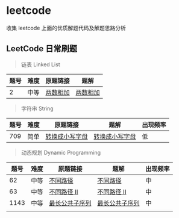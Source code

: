 # leetcode

收集 leetcode 上面的优质解题代码及解题思路分析

## LeetCode 日常刷题

> 链表 Linked List

| 题号 | 难度 | 原题链接                                                     | 题解                             |
| ---- | ---- | ------------------------------------------------------------ | -------------------------------- |
| 2    | 中等 | [两数相加](https://leetcode-cn.com/problems/add-two-numbers/) | [两数相加](src/add-two-numbers/) |
> 字符串 String

| 题号 | 难度 | 原题链接                                                     | 题解                                            | 出现频率 |
| ---- | ---- | ------------------------------------------------------------ | ----------------------------------------------- | -------- |
| 709  | 简单 | [转换成小写字母](https://leetcode-cn.com/problems/to-lower-case/) | [转换成小写字母](src/to-lower-case/solution.md) | 低       |

> 动态规划 Dynamic Programming

| 题号 | 难度 | 原题链接 | 题解 | 出现频率 |
| ---- | ---- | ---- | ---- | ---- |
| 62   | 中等 | [不同路径](https://leetcode-cn.com/problems/unique-paths/)   | [不同路径](src/unique-paths/solution.md)    | 中 |
| 63 | 中等 | [不同路径 II](https://leetcode-cn.com/problems/unique-paths-ii/) | [不同路径 II](src/unique-paths-ii/solution.md) | 中 |
| 1143 | 中等 | [最长公共子序列](https://leetcode-cn.com/problems/longest-common-subsequence/) | [最长公共子序列](src/longest-common-subsequence/solution.md) | 中 |
|      |      |      |      |      |

